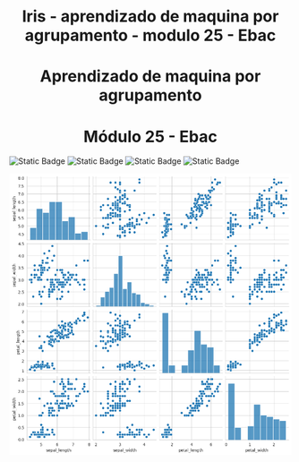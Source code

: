 <h1 align="center">Iris - aprendizado de maquina por agrupamento - modulo 25 - Ebac</h1>
<h1 align="center">Aprendizado de maquina por agrupamento</h1>
<h1 align="center">Módulo 25 - Ebac</h1>

![Static Badge](https://img.shields.io/badge/Library-Seaborn-blue) ![Static Badge](https://img.shields.io/badge/scikit--learn-F7931E?style=flat-square&logo=scikit-learn&logoColor=white) ![Static Badge](https://img.shields.io/badge/-pandas-05122A?style=flat&logo=pandas) ![Static Badge](https://img.shields.io/badge/Numpy-777BB4?style=for-the-badge&logo=numpy&logoColor=white)

![teste](https://github.com/Sandro-Alexandre-Olmedo/iris---aprendizado-de-maquina-por-agrupamento---modulo-25---Ebac/blob/main/pairplot%20iris.png)

